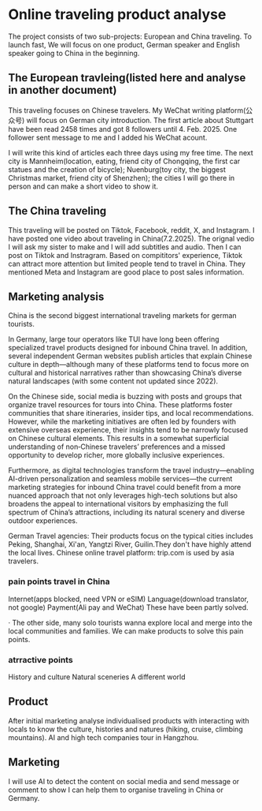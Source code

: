 # Online traveling product analyse
The project consists of two sub-projects: European and China traveling. To launch fast, We will focus on one product, German speaker and English speaker going to China in the beginning. 

## The European travleing(listed here and analyse in another document)
This traveling focuses on Chinese travelers. My WeChat writing platform(公众号) will focus on German city introduction. The first article about Stuttgart have been read 2458 times and got 8 followers until 4. Feb. 2025. One follower sent message to me and I added his WeChat acount.

I will write this kind of articles each three days using my free time. The next city is Mannheim(location, eating, friend city of Chongqing, the first car statues and the creation of bicycle); Nuenburg(toy city, the biggest Christmas market, friend city of Shenzhen); the cities I will go there in person and can make a short video to show it.

## The China traveling
This traveling will be posted on Tiktok, Facebook, reddit, X, and Instagram. I have posted one video about traveling in China(7.2.2025). The orignal vedio I will ask my sister to make and I will add subtitles and audio. Then I can post on Tiktok and Instragram. Based on compititors' experience, Tiktok can attract more attention but limited people tend to travel in China. They mentioned Meta and Instagram are good place to post sales information.

## Marketing analysis
China is the second biggest international traveling markets for german tourists. 

In Germany, large tour operators like TUI have long been offering specialized travel products designed for inbound China travel. In addition, several independent German websites publish articles that explain Chinese culture in depth—although many of these platforms tend to focus more on cultural and historical narratives rather than showcasing China’s diverse natural landscapes (with some content not updated since 2022).

On the Chinese side, social media is buzzing with posts and groups that organize travel resources for tours into China. These platforms foster communities that share itineraries, insider tips, and local recommendations. However, while the marketing initiatives are often led by founders with extensive overseas experience, their insights tend to be narrowly focused on Chinese cultural elements. This results in a somewhat superficial understanding of non‐Chinese travelers’ preferences and a missed opportunity to develop richer, more globally inclusive experiences.

Furthermore, as digital technologies transform the travel industry—enabling AI-driven personalization and seamless mobile services—the current marketing strategies for inbound China travel could benefit from a more nuanced approach that not only leverages high-tech solutions but also broadens the appeal to international visitors by emphasizing the full spectrum of China’s attractions, including its natural scenery and diverse outdoor experiences.

German Travel agencies: Their products focus on the typical cities includes Peking, Shanghai, Xi'an, Yangtzi River, Guilin.They don't have highly attend the local lives. 
Chinese online travel platform: trip.com is used by asia travelers. 

### pain points travel in China
Internet(apps blocked, need VPN or eSIM)
Language(download translator, not google)
Payment(Ali pay and WeChat)
These have been partly solved. 

· The other side, many solo tourists wanna explore local and merge into the local communities and families. We can make products to solve this pain points.

### atrractive points
History and culture
Natural sceneries
A different world

## Product
After initial marketing analyse individualised products with interacting with locals to know the culture, histories and natures (hiking, cruise, climbing mountains). 
AI and high tech companies tour in Hangzhou.

## Marketing
I will use AI to detect the content on social media and send message or comment to show I can help them to organise traveling in China or Germany. 
